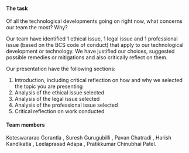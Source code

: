 #### The task ####
Of all the technological developments going on right now, what concerns our team the most? Why?  

Our team have identified 1 ethical issue, 1 legal issue and 1 professional issue (based on the BCS code of conduct) that apply to our technological development or technology. We have justified our choices, suggested possible remedies or mitigations and also critically reflect on them.

Our presentation have the following sections: 

1.    Introduction, including critical reflection on how and why we selected the topic you are presenting
2.    Analysis of the ethical issue selected
3.    Analysis of the legal issue selected
4.    Analysis of the professional issue selected
5.    Critical reflection on work conducted 

#### Team members #

Koteswararao Gorantla ,
Suresh Gurugubilli ,
Pavan Chatradi ,
Harish Kandikatla ,
Leelaprasad Adapa ,
Pratikkumar Chinubhai Patel.
